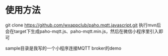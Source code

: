 # 使用方法

git clone https://github.com/wxappclub/paho.mqtt.javascript.git
执行mvn后会在target下生成paho-mqtt.js、paho-mqtt.min.js，然后在微信小程序里引入即可

sample目录是我写的一个小程序连接MQTT broker的demo

